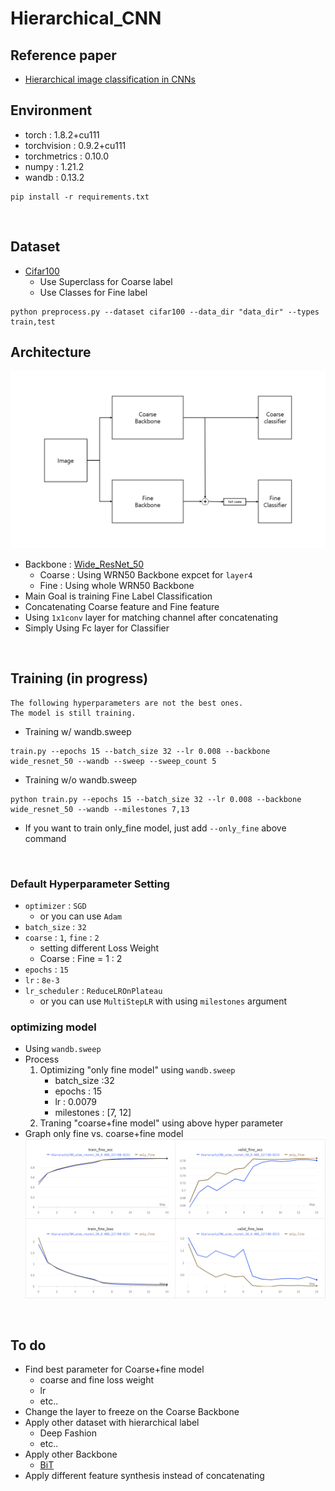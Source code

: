 # Hierarchical_CNN
## Reference paper
- [Hierarchical image classification in CNNs](http://cs229.stanford.edu/proj2019spr/report/18.pdf)

## Environment
- torch : 1.8.2+cu111
- torchvision : 0.9.2+cu111
- torchmetrics : 0.10.0
- numpy : 1.21.2
- wandb : 0.13.2
```
pip install -r requirements.txt
```  
<br>

## Dataset
- [Cifar100](https://www.cs.toronto.edu/~kriz/cifar.html)
    - Use Superclass for Coarse label
    - Use Classes for Fine label
```
python preprocess.py --dataset cifar100 --data_dir "data_dir" --types train,test
```

## Architecture
![Architecture](./images/architecture.jpg)
- Backbone : [Wide_ResNet_50](https://arxiv.org/abs/1605.07146)
    - Coarse : Using WRN50 Backbone expcet for `layer4`
    - Fine : Using whole WRN50 Backbone
- Main Goal is training Fine Label Classification
- Concatenating Coarse feature and Fine feature
- Using `1x1conv` layer for matching channel after concatenating
- Simply Using Fc layer for Classifier  
<br>

## Training (in progress)
```
The following hyperparameters are not the best ones.
The model is still training.
```
- Training w/ wandb.sweep
```
train.py --epochs 15 --batch_size 32 --lr 0.008 --backbone wide_resnet_50 --wandb --sweep --sweep_count 5
```
- Training w/o wandb.sweep
```
python train.py --epochs 15 --batch_size 32 --lr 0.008 --backbone wide_resnet_50 --wandb --milestones 7,13
```
- If you want to train only_fine model, just add `--only_fine` above command  
<br>

### Default Hyperparameter Setting
- `optimizer` : `SGD`
    - or you can use `Adam`
- `batch_size` : `32`
- `coarse` : `1`, `fine` : `2`
    - setting different Loss Weight
    - Coarse : Fine = 1 : 2
- `epochs` : `15`
- `lr` : `8e-3`
- `lr_scheduler` : `ReduceLROnPlateau`
    - or you can use `MultiStepLR` with using `milestones` argument

### optimizing model
- Using `wandb.sweep`
- Process
    1. Optimizing "only fine model" using `wandb.sweep`
        - batch_size :32
        - epochs : 15
        - lr : 0.0079
        - milestones : [7, 12]
    2. Traning "coarse+fine model" using above hyper parameter
- Graph only fine vs. coarse+fine model
    ![graph](./images/graph.png)  
<br>

## To do
- Find best parameter for Coarse+fine model
    - coarse and fine loss weight
    - lr
    - etc..
- Change the layer to freeze on the Coarse Backbone
- Apply other dataset with hierarchical label
    - Deep Fashion
    - etc..
- Apply other Backbone
    - [BiT](https://arxiv.org/abs/1912.11370)
- Apply different feature synthesis instead of concatenating